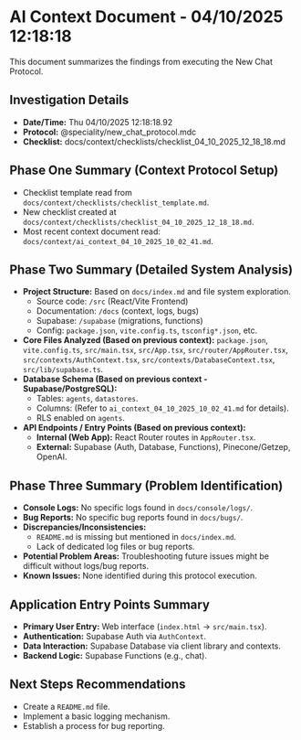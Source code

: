 # AI Context Document - 04/10/2025 12:18:18

This document summarizes the findings from executing the New Chat Protocol.

## Investigation Details
- **Date/Time:** Thu 04/10/2025 12:18:18.92
- **Protocol:** @speciality/new_chat_protocol.mdc
- **Checklist:** docs/context/checklists/checklist_04_10_2025_12_18_18.md

## Phase One Summary (Context Protocol Setup)
- Checklist template read from `docs/context/checklists/checklist_template.md`.
- New checklist created at `docs/context/checklists/checklist_04_10_2025_12_18_18.md`.
- Most recent context document read: `docs/context/ai_context_04_10_2025_10_02_41.md`.

## Phase Two Summary (Detailed System Analysis)
- **Project Structure:** Based on `docs/index.md` and file system exploration.
  - Source code: `/src` (React/Vite Frontend)
  - Documentation: `/docs` (context, logs, bugs)
  - Supabase: `/supabase` (migrations, functions)
  - Config: `package.json`, `vite.config.ts`, `tsconfig*.json`, etc.
- **Core Files Analyzed (Based on previous context):** `package.json`, `vite.config.ts`, `src/main.tsx`, `src/App.tsx`, `src/router/AppRouter.tsx`, `src/contexts/AuthContext.tsx`, `src/contexts/DatabaseContext.tsx`, `src/lib/supabase.ts`.
- **Database Schema (Based on previous context - Supabase/PostgreSQL):**
  - Tables: `agents`, `datastores`.
  - Columns: (Refer to `ai_context_04_10_2025_10_02_41.md` for details).
  - RLS enabled on `agents`.
- **API Endpoints / Entry Points (Based on previous context):**
  - **Internal (Web App):** React Router routes in `AppRouter.tsx`.
  - **External:** Supabase (Auth, Database, Functions), Pinecone/Getzep, OpenAI.

## Phase Three Summary (Problem Identification)
- **Console Logs:** No specific logs found in `docs/console/logs/`.
- **Bug Reports:** No specific bug reports found in `docs/bugs/`.
- **Discrepancies/Inconsistencies:**
  - `README.md` is missing but mentioned in `docs/index.md`.
  - Lack of dedicated log files or bug reports.
- **Potential Problem Areas:** Troubleshooting future issues might be difficult without logs/bug reports.
- **Known Issues:** None identified during this protocol execution.

## Application Entry Points Summary
- **Primary User Entry:** Web interface (`index.html` -> `src/main.tsx`).
- **Authentication:** Supabase Auth via `AuthContext`.
- **Data Interaction:** Supabase Database via client library and contexts.
- **Backend Logic:** Supabase Functions (e.g., chat).

## Next Steps Recommendations
- Create a `README.md` file.
- Implement a basic logging mechanism.
- Establish a process for bug reporting. 